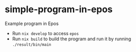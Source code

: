 # simple-program-in-epos
Example program in Epos

- Run `nix develop` to access `epos`
- Run `nix build` to build the program and run it by running `./result/bin/main`
